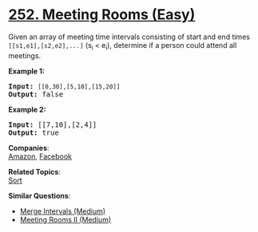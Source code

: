 # [252. Meeting Rooms (Easy)](https://leetcode.com/problems/meeting-rooms/)

<p>Given an array of meeting time intervals consisting of start and end times <code>[[s1,e1],[s2,e2],...]</code> (s<sub>i</sub> &lt; e<sub>i</sub>), determine if a person could attend all meetings.</p>

<p><b>Example 1:</b></p>

<pre><b>Input:</b> <code>[[0,30],[5,10],[15,20]]</code>
<b>Output:</b> false
</pre>

<p><b>Example 2:</b></p>

<pre><b>Input:</b> [[7,10],[2,4]]
<b>Output:</b> true
</pre>


**Companies**:  
[Amazon](https://leetcode.com/company/amazon), [Facebook](https://leetcode.com/company/facebook)

**Related Topics**:  
[Sort](https://leetcode.com/tag/sort/)

**Similar Questions**:
* [Merge Intervals (Medium)](https://leetcode.com/problems/merge-intervals/)
* [Meeting Rooms II (Medium)](https://leetcode.com/problems/meeting-rooms-ii/)
